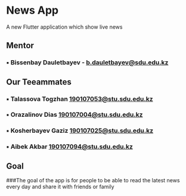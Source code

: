 # News App

A new Flutter application which show live news
 
## Mentor
### ▪ Bissenbay Dauletbayev - b.dauletbayev@sdu.edu.kz

## Our Teeammates
### ▪ Talassova Togzhan 190107053@stu.sdu.edu.kz
### ▪ Orazalinov Dias 190107004@stu.sdu.edu.kz
### ▪ Kosherbayev Gaziz 190107025@stu.sdu.edu.kz
### ▪ Aibek Akbar 190107094@stu.sdu.edu.kz

## Goal
###The goal of the app is for people to be able to read the latest news every day and share it with friends or family



